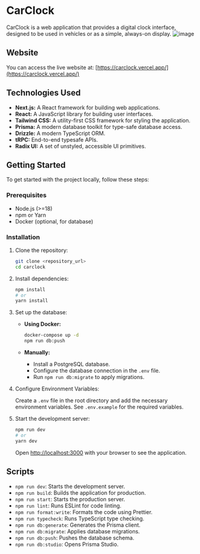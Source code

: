# CarClock

CarClock is a web application that provides a digital clock interface, designed to be used in vehicles or as a simple, always-on display.
![image](https://github.com/user-attachments/assets/0e4fbb07-6e00-4506-a5aa-9bae1ac8d43b)

## Website

You can access the live website at: [https://carclock.vercel.app/](https://carclock.vercel.app/)


## Technologies Used

*   **Next.js:** A React framework for building web applications.
*   **React:** A JavaScript library for building user interfaces.
*   **Tailwind CSS:** A utility-first CSS framework for styling the application.
*   **Prisma:** A modern database toolkit for type-safe database access.
*   **Drizzle:** A modern TypeScript ORM.
*   **tRPC:** End-to-end typesafe APIs.
*   **Radix UI:** A set of unstyled, accessible UI primitives.

## Getting Started

To get started with the project locally, follow these steps:

### Prerequisites

*   Node.js (>=18)
*   npm or Yarn
*   Docker (optional, for database)

### Installation

1.  Clone the repository:

    ```bash
    git clone <repository_url>
    cd carclock
    ```

2.  Install dependencies:

    ```bash
    npm install
    # or
    yarn install
    ```

3.  Set up the database:

    *   **Using Docker:**
        ```bash
        docker-compose up -d
        npm run db:push
        ```

    *   **Manually:**
        *   Install a PostgreSQL database.
        *   Configure the database connection in the `.env` file.
        *   Run `npm run db:migrate` to apply migrations.

4.  Configure Environment Variables:

    Create a `.env` file in the root directory and add the necessary environment variables. See `.env.example` for the required variables.

5.  Start the development server:

    ```bash
    npm run dev
    # or
    yarn dev
    ```

    Open [http://localhost:3000](http://localhost:3000) with your browser to see the application.

## Scripts

*   `npm run dev`: Starts the development server.
*   `npm run build`: Builds the application for production.
*   `npm run start`: Starts the production server.
*   `npm run lint`: Runs ESLint for code linting.
*   `npm run format:write`: Formats the code using Prettier.
*   `npm run typecheck`: Runs TypeScript type checking.
*   `npm run db:generate`: Generates the Prisma client.
*   `npm run db:migrate`: Applies database migrations.
*   `npm run db:push`: Pushes the database schema.
*   `npm run db:studio`: Opens Prisma Studio.
